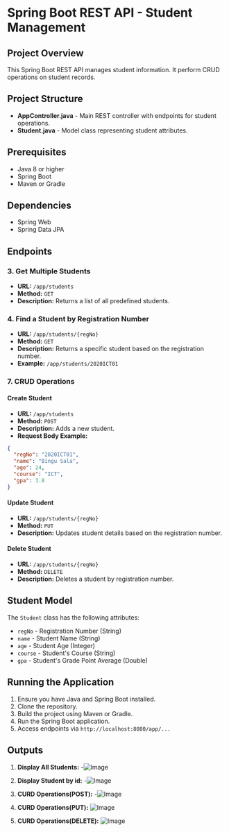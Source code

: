 # Spring Boot REST API - Student Management

## Project Overview
This Spring Boot REST API manages student information. It perform CRUD operations on student records.

## Project Structure
- **AppController.java** - Main REST controller with endpoints for student operations.
- **Student.java** - Model class representing student attributes.



## Prerequisites
- Java 8 or higher
- Spring Boot
- Maven or Gradle

## Dependencies
- Spring Web
- Spring Data JPA

## Endpoints

### 3. Get Multiple Students
- **URL:** `/app/students`
- **Method:** `GET`
- **Description:** Returns a list of all predefined students.

### 4. Find a Student by Registration Number
- **URL:** `/app/students/{regNo}`
- **Method:** `GET`
- **Description:** Returns a specific student based on the registration number.
- **Example:** `/app/students/2020ICT01`

### 7. CRUD Operations

#### Create Student
- **URL:** `/app/students`
- **Method:** `POST`
- **Description:** Adds a new student.
- **Request Body Example:**
```json
{
  "regNo": "2020ICT01",
  "name": "Bingu Sala",
  "age": 24,
  "course": "ICT",
  "gpa": 3.8
}
```

#### Update Student
- **URL:** `/app/students/{regNo}`
- **Method:** `PUT`
- **Description:** Updates student details based on the registration number.

#### Delete Student
- **URL:** `/app/students/{regNo}`
- **Method:** `DELETE`
- **Description:** Deletes a student by registration number.

## Student Model
The `Student` class has the following attributes:
- `regNo` - Registration Number (String)
- `name` - Student Name (String)
- `age` - Student Age (Integer)
- `course` - Student's Course (String)
- `gpa` - Student's Grade Point Average (Double)

## Running the Application
1. Ensure you have Java and Spring Boot installed.
2. Clone the repository.
3. Build the project using Maven or Gradle.
4. Run the Spring Boot application.
5. Access endpoints via `http://localhost:8080/app/...`

## Outputs

1. **Display All Students:**
-![Image](https://github.com/user-attachments/assets/d1c50b90-719e-4dfc-aca6-c2be225e2c28)

2. **Display Student by id:**
-![Image](https://github.com/user-attachments/assets/dfd30623-cfee-4302-8a80-6964706508cd)

3. **CURD Operations(POST):**
-![Image](https://github.com/user-attachments/assets/bffb43c1-0feb-4167-a8e4-356cea4ac6a4)

4. **CURD Operations(PUT):**
![Image](https://github.com/user-attachments/assets/3a25c413-d674-4361-a560-75e9e5c2a660)

5. **CURD Operations(DELETE):**
![Image](https://github.com/user-attachments/assets/41566df2-bfba-4b91-8ef4-d113551796e0)
